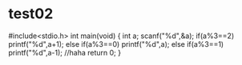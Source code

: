 # test02

#include<stdio.h>
int main(void)
{
	int a;
	scanf("%d",&a);
	if(a%3==2)
		printf("%d",a+1);
	else if(a%3==0)
		printf("%d",a);	
	else if(a%3==1)
		printf("%d",a-1);
			//haha
	return 0;
}
